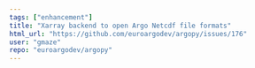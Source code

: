 ```yaml
---
tags: ["enhancement"]
title: "Xarray backend to open Argo Netcdf file formats"
html_url: "https://github.com/euroargodev/argopy/issues/176"
user: "gmaze"
repo: "euroargodev/argopy"
---
```


